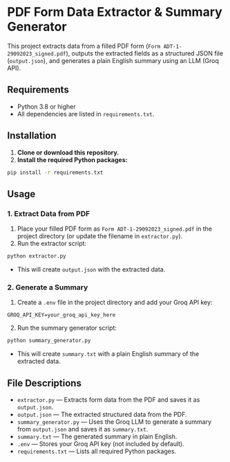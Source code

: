 # PDF Form Data Extractor & Summary Generator

This project extracts data from a filled PDF form (`Form ADT-1-29092023_signed.pdf`), outputs the extracted fields as a structured JSON file (`output.json`), and generates a plain English summary using an LLM (Groq API).

## Requirements

- Python 3.8 or higher
- All dependencies are listed in `requirements.txt`.

## Installation

1. **Clone or download this repository.**
2. **Install the required Python packages:**

```bash
pip install -r requirements.txt
```

## Usage

### 1. Extract Data from PDF

1. Place your filled PDF form as `Form ADT-1-29092023_signed.pdf` in the project directory (or update the filename in `extractor.py`).
2. Run the extractor script:

```bash
python extractor.py
```

- This will create `output.json` with the extracted data.

### 2. Generate a Summary

1. Create a `.env` file in the project directory and add your Groq API key:

```
GROQ_API_KEY=your_groq_api_key_here
```

2. Run the summary generator script:

```bash
python summary_generator.py
```

- This will create `summary.txt` with a plain English summary of the extracted data.

## File Descriptions

- `extractor.py` — Extracts form data from the PDF and saves it as `output.json`.
- `output.json` — The extracted structured data from the PDF.
- `summary_generator.py` — Uses the Groq LLM to generate a summary from `output.json` and saves it as `summary.txt`.
- `summary.txt` — The generated summary in plain English.
- `.env` — Stores your Groq API key (not included by default).
- `requirements.txt` — Lists all required Python packages.
